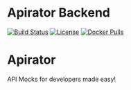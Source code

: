 # Apirator Backend

[![Build Status](https://travis-ci.org/apirator/apirator.svg?branch=master)](https://travis-ci.org/apirator/apirator) [![License](https://img.shields.io/badge/License-Apache%202.0-blue.svg)](https://opensource.org/licenses/Apache-2.0) [![Docker Pulls](https://img.shields.io/docker/pulls/apirator/apirator.svg)](https://hub.docker.com/r/apirator/apirator-backend/) 

# Apirator

API Mocks for developers made easy!